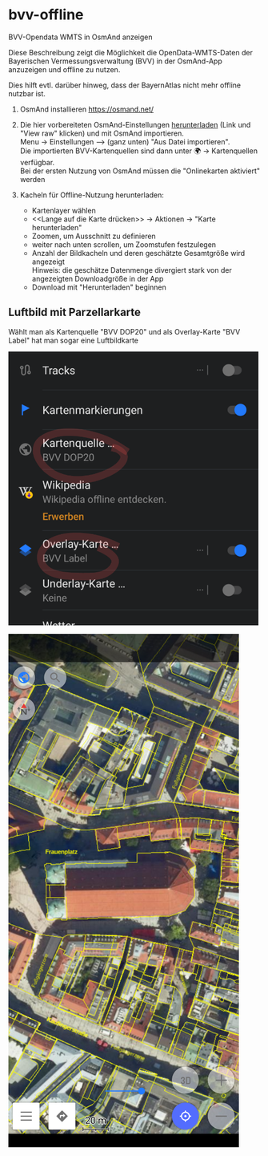 # bvv-offline
BVV-Opendata WMTS in OsmAnd anzeigen

Diese Beschreibung zeigt die Möglichkeit die OpenData-WMTS-Daten der Bayerischen Vermessungsverwaltung (BVV) in der OsmAnd-App anzuzeigen und offline zu nutzen.

Dies hilft evtl. darüber hinweg, dass der BayernAtlas nicht mehr offline nutzbar ist.

  1. OsmAnd installieren
     https://osmand.net/
     
  1. Die hier vorbereiteten OsmAnd-Einstellungen [herunterladen](bvv_maps.osf) (Link und "View raw" klicken) und mit OsmAnd importieren.  
     Menu -> Einstellungen --> (ganz unten) "Aus Datei importieren".  
     Die importierten BVV-Kartenquellen sind dann unter 🌍 -> Kartenquellen verfügbar.  
     Bei der ersten Nutzung von OsmAnd müssen die "Onlinekarten aktiviert" werden 

  1. Kacheln für Offline-Nutzung herunterladen:
     * Kartenlayer wählen
     * <<Lange auf die Karte drücken>> -> Aktionen -> "Karte herunterladen"
     * Zoomen, um Ausschnitt zu definieren
     * weiter nach unten scrollen, um Zoomstufen festzulegen
     * Anzahl der Bildkacheln und deren geschätzte Gesamtgröße wird angezeigt  
       Hinweis: die geschätze Datenmenge divergiert stark von der angezeigten Downloadgröße in der App
     * Download mit "Herunterladen" beginnen


## Luftbild mit Parzellarkarte

Wählt man als Kartenquelle "BVV DOP20" und  als Overlay-Karte "BVV Label" hat man sogar eine Luftbildkarte

<img src="images/osmand_lbk_setting.png" width="500">

![screenshot Luftbildkarte](images/osmand_lbk.png "Screenshot Luftbildkarte")


